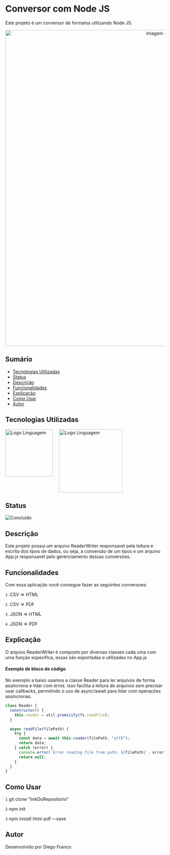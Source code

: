 # Conversor com Node JS

Este projeto é um conversor de formatos utilizando Node JS.

<div align="center">
  <img src="img/logo.png" alt="Imagem do Projeto" width="1000">
</div>

## Sumário

- [Tecnologias Utilizadas](#tecnologias-utilizadas)
- [Status](#status)
- [Descrição](#descrição)
- [Funcionalidades](#funcionalidades)
- [Explicação](#explicação)
- [Como Usar](#como-usar)
- [Autor](#autor)

## Tecnologias Utilizadas

<div style="display: flex; flex-direction: row;">
  <div style="margin-right: 20px; display: flex; justify-content: flex-start;">
    <img src="img/js.png" alt="Logo Linguagem" width="150"/>
  </div>
  <div style="margin-right: 20px; display: flex; justify-content: flex-start;">
    <img src="img/node.png" alt="Logo Linguagem" width="200"/>
  </div>
</div>

## Status

![Concluído](http://img.shields.io/static/v1?label=STATUS&message=CONCLUIDO&color=GREEN&style=for-the-badge)

<!-- -->

## Descrição

Este projeto possui um arquivo ReaderWriter responsavel pela leitura e escrita dos tipos de dados, ou seja, a conversão de um tipos e um arquivo App.js responsavél pelo gerenciamento dessas conversões.

## Funcionalidades

Com essa aplicação você consegue fazer as seguintes conversoes:

`1` .CSV => HTML

`2` .CSV => PDF

`3` .JSON => HTML

`4` .JSON => PDF

## Explicação

O arquivo ReaderWriter é composto por diversas classes cada uma com uma função especifica, essas são exportadas e utilizadas no App.js

#### Exemplo de bloco de código

No exemplo a baixo usamos a classe Reader para ler arquivos de forma assíncrona e lidar com erros.
Isso facilita a leitura de arquivos sem precisar usar callbacks, permitindo o uso de async/await para lidar com operações assíncronas.

```javascript
class Reader {
  constructor() {
    this.reader = util.promisify(fs.readFile);
  }

  async readFile(filePath) {
    try {
      const data = await this.reader(filePath, "utf8");
      return data;
    } catch (error) {
      console.error(`Error reading file from path: ${filePath}`, error);
      return null;
    }
  }
}
```

## Como Usar

`1` git clone "linkDoRepositorio"

`2` npm init

`3` npm install html-pdf –-save

## Autor

Desenvolvido por Diego Franco.

